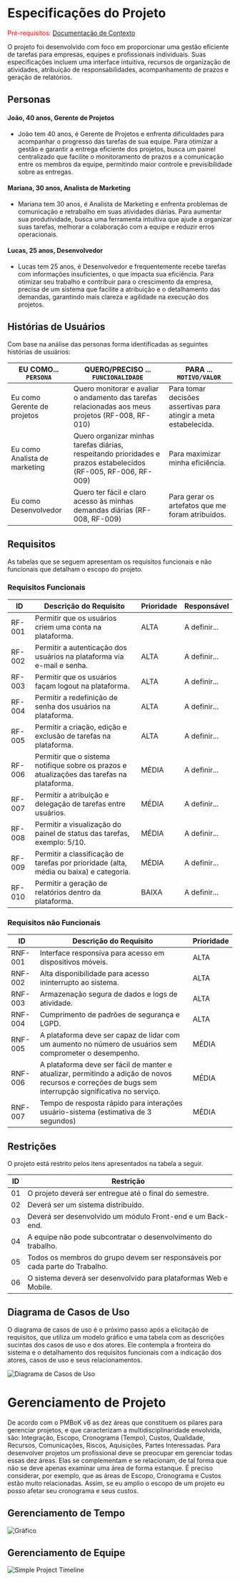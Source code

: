# Especificações do Projeto

<span style="color:red">Pré-requisitos: <a href="1-Documentação de Contexto.md"> Documentação de Contexto</a></span>

O projeto foi desenvolvido com foco em proporcionar uma gestão eficiente de tarefas para empresas, equipes e profissionais individuais. Suas especificações incluem uma interface intuitiva, recursos de organização de atividades, atribuição de responsabilidades, acompanhamento de prazos e geração de relatórios.

## Personas

#### João, 40 anos, Gerente de Projetos

- João tem 40 anos, é Gerente de Projetos e enfrenta dificuldades para acompanhar o progresso das tarefas de sua equipe. Para otimizar a gestão e garantir a entrega eficiente dos projetos, busca um painel centralizado que facilite o monitoramento de prazos e a comunicação entre os membros da equipe, permitindo maior controle e previsibilidade sobre as entregas.

#### Mariana, 30 anos, Analista de Marketing

- Mariana tem 30 anos, é Analista de Marketing e enfrenta problemas de comunicação e retrabalho em suas atividades diárias. Para aumentar sua produtividade, busca uma ferramenta intuitiva que ajude a organizar suas tarefas, melhorar a colaboração com a equipe e reduzir erros operacionais.

#### Lucas, 25 anos, Desenvolvedor

- Lucas tem 25 anos, é Desenvolvedor e frequentemente recebe tarefas com informações insuficientes, o que impacta sua eficiência. Para otimizar seu trabalho e contribuir para o crescimento da empresa, precisa de um sistema que facilite a atribuição e o detalhamento das demandas, garantindo mais clareza e agilidade na execução dos projetos.

<!-- Enumere e detalhe as personas da sua solução. Para tanto, baseie-se tanto nos documentos disponibilizados na disciplina e/ou nos seguintes links:

> **Links Úteis**:
>
> - [Rock Content](https://rockcontent.com/blog/personas/)
> - [Hotmart](https://blog.hotmart.com/pt-br/como-criar-persona-negocio/)
> - [O que é persona?](https://resultadosdigitais.com.br/blog/persona-o-que-e/)
> - [Persona x Público-alvo](https://flammo.com.br/blog/persona-e-publico-alvo-qual-a-diferenca/)
> - [Mapa de Empatia](https://resultadosdigitais.com.br/blog/mapa-da-empatia/)
> - [Mapa de Stalkeholders](https://www.racecomunicacao.com.br/blog/como-fazer-o-mapeamento-de-stakeholders/)
>
> Lembre-se que você deve ser enumerar e descrever precisamente e personalizada todos os clientes ideais que sua solução almeja. -->

## Histórias de Usuários

Com base na análise das personas forma identificadas as seguintes histórias de usuários:

| EU COMO... `PERSONA`          | QUERO/PRECISO ... `FUNCIONALIDADE`                                                                              | PARA ... `MOTIVO/VALOR`                                          |
| ----------------------------- | --------------------------------------------------------------------------------------------------------------- | ---------------------------------------------------------------- |
| Eu como Gerente de projetos   | Quero monitorar e avaliar o andamento das tarefas relacionadas aos meus projetos (RF-008, RF-010)               | Para tomar decisões assertivas para atingir a meta estabelecida. |
| Eu como Analista de marketing | Quero organizar minhas tarefas diárias, respeitando prioridades e prazos estabelecidos (RF-005, RF-006, RF-009) | Para maximizar minha eficiência.                                 |
| Eu como Desenvolvedor         | Quero ter fácil e claro acesso às minhas demandas diárias (RF-008, RF-009)                                      | Para gerar os artefatos que me foram atribuídos.                 |

<!-- > **Links Úteis**:
>
> - [Histórias de usuários com exemplos e template](https://www.atlassian.com/br/agile/project-management/user-stories)
> - [Como escrever boas histórias de usuário (User Stories)](https://medium.com/vertice/como-escrever-boas-users-stories-hist%C3%B3rias-de-usu%C3%A1rios-b29c75043fac)
> - [User Stories: requisitos que humanos entendem](https://www.luiztools.com.br/post/user-stories-descricao-de-requisitos-que-humanos-entendem/)
> - [Histórias de Usuários: mais exemplos](https://www.reqview.com/doc/user-stories-example.html)
> - [9 Common User Story Mistakes](https://airfocus.com/blog/user-story-mistakes/) -->

## Requisitos

As tabelas que se seguem apresentam os requisitos funcionais e não funcionais que detalham o escopo do projeto.

<!-- <strong>Crie no mínimo 12 Requisitos funcionais, 6 não funcionais e 3 restrições</strong>
<strong>Cada aluno será responsável pela execução completa (back, web e mobile) de pelo menos 2 requisitos que será acompanhado pelo professor</strong> -->

### Requisitos Funcionais

| ID     | Descrição do Requisito                                                                     | Prioridade | Responsável  |
| ------ | ------------------------------------------------------------------------------------------ | ---------- | ------------ |
| RF-001 | Permitir que os usuários criem uma conta na plataforma.                                    | ALTA       | A definir... |
| RF-002 | Permitir a autenticação dos usuários na plataforma via e-mail e senha.                     | ALTA       | A definir... |
| RF-003 | Permitir que os usuários façam logout na plataforma.                                       | ALTA       | A definir... |
| RF-004 | Permitir a redefinição de senha dos usuários na plataforma.                                | ALTA       | A definir... |
| RF-005 | Permitir a criação, edição e exclusão de tarefas na plataforma.                            | ALTA       | A definir... |
| RF-006 | Permitir que o sistema notifique sobre os prazos e atualizações das tarefas na plataforma. | MÉDIA      | A definir... |
| RF-007 | Permitir a atribuição e delegação de tarefas entre usuários.                               | MÉDIA      | A definir... |
| RF-008 | Permitir a visualização do painel de status das tarefas, exemplo: 5/10.                    | MÉDIA      | A definir... |
| RF-009 | Permitir a classificação de tarefas por prioridade (alta, média ou baixa) e categoria.     | MÉDIA      | A definir... |
| RF-010 | Permitir a geração de relatórios dentro da plataforma.                                     | BAIXA      | A definir... |

### Requisitos não Funcionais

| ID      | Descrição do Requisito                                                                                                                                 | Prioridade |
| ------- | ------------------------------------------------------------------------------------------------------------------------------------------------------ | ---------- |
| RNF-001 | Interface responsiva para acesso em dispositivos móveis.                                                                                               | ALTA       |
| RNF-002 | Alta disponibilidade para acesso ininterrupto ao sistema.                                                                                              | ALTA       |
| RNF-003 | Armazenação segura de dados e logs de atividade.                                                                                                       | ALTA       |
| RNF-004 | Cumprimento de padrões de segurança e LGPD.                                                                                                            | ALTA       |
| RNF-005 | A plataforma deve ser capaz de lidar com um aumento no número de usuários sem comprometer o desempenho.                                                | MÉDIA      |
| RNF-006 | A plataforma deve ser fácil de manter e atualizar, permitindo a adição de novos recursos e correções de bugs sem interrupção significativa no serviço. | MÉDIA      |
| RNF-007 | Tempo de resposta rápido para interações usuário-sistema (estimativa de 3 segundos)                                                                    | MÉDIA      |

<!-- Com base nas Histórias de Usuário, enumere os requisitos da sua solução. Classifique esses requisitos em dois grupos:

- [Requisitos Funcionais
  (RF)](https://pt.wikipedia.org/wiki/Requisito_funcional):
  correspondem a uma funcionalidade que deve estar presente na
  plataforma (ex: cadastro de usuário).
- [Requisitos Não Funcionais
  (RNF)](https://pt.wikipedia.org/wiki/Requisito_n%C3%A3o_funcional):
  correspondem a uma característica técnica, seja de usabilidade,
  desempenho, confiabilidade, segurança ou outro (ex: suporte a
  dispositivos iOS e Android).
  Lembre-se que cada requisito deve corresponder à uma e somente uma
  característica alvo da sua solução. Além disso, certifique-se de que
  todos os aspectos capturados nas Histórias de Usuário foram cobertos. -->

## Restrições

O projeto está restrito pelos itens apresentados na tabela a seguir.

| ID  | Restrição                                                                    |
| --- | ---------------------------------------------------------------------------- |
| 01  | O projeto deverá ser entregue até o final do semestre.                       |
| 02  | Deverá ser um sistema distribuído.                                           |
| 03  | Deverá ser desenvolvido um módulo Front-end e um Back-end.                   |
| 04  | A equipe não pode subcontratar o desenvolvimento do trabalho.                |
| 05  | Todos os membros do grupo devem ser responsáveis por cada parte do Trabalho. |
| 06  | O sistema deverá ser desenvolvido para plataformas Web e Mobile.             |

<!-- Enumere as restrições à sua solução. Lembre-se de que as restrições geralmente limitam a solução candidata.

> **Links Úteis**:
>
> - [O que são Requisitos Funcionais e Requisitos Não Funcionais?](https://codificar.com.br/requisitos-funcionais-nao-funcionais/)
> - [O que são requisitos funcionais e requisitos não funcionais?](https://analisederequisitos.com.br/requisitos-funcionais-e-requisitos-nao-funcionais-o-que-sao/) -->

## Diagrama de Casos de Uso

O diagrama de casos de uso é o próximo passo após a elicitação de requisitos, que utiliza um modelo gráfico e uma tabela com as descrições sucintas dos casos de uso e dos atores. Ele contempla a fronteira do sistema e o detalhamento dos requisitos funcionais com a indicação dos atores, casos de uso e seus relacionamentos.

![Diagrama de Casos de Uso](img/img_doc02/DiagramaCasosUso.png)

<!-- As referências abaixo irão auxiliá-lo na geração do artefato “Diagrama de Casos de Uso”.

> **Links Úteis**:
> - [Criando Casos de Uso](https://www.ibm.com/docs/pt-br/elm/6.0?topic=requirements-creating-use-cases)
> - [Como Criar Diagrama de Caso de Uso: Tutorial Passo a Passo](https://gitmind.com/pt/fazer-diagrama-de-caso-uso.html/)
> - [Lucidchart](https://www.lucidchart.com/)
> - [Astah](https://astah.net/)
> - [Diagrams](https://app.diagrams.net/) -->

# Gerenciamento de Projeto

De acordo com o PMBoK v6 as dez áreas que constituem os pilares para gerenciar projetos, e que caracterizam a multidisciplinaridade envolvida, são: Integração, Escopo, Cronograma (Tempo), Custos, Qualidade, Recursos, Comunicações, Riscos, Aquisições, Partes Interessadas. Para desenvolver projetos um profissional deve se preocupar em gerenciar todas essas dez áreas. Elas se complementam e se relacionam, de tal forma que não se deve apenas examinar uma área de forma estanque. É preciso considerar, por exemplo, que as áreas de Escopo, Cronograma e Custos estão muito relacionadas. Assim, se eu amplio o escopo de um projeto eu posso afetar seu cronograma e seus custos.

## Gerenciamento de Tempo

![Gráfico](img/Cronograma.png)

## Gerenciamento de Equipe

![Simple Project Timeline](img/Cronogramaequipe.png)
